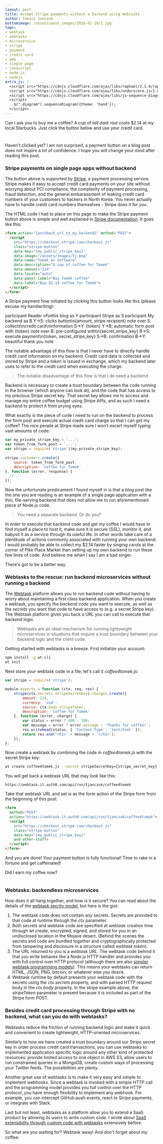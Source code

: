 ```yaml
---
layout: post
title: Accept Stripe payments without a backend using Webtasks
author: Tomasz Janczuk
bottomimage: /assets/post_images/2016-01-29/2.jpg
tags:
- webtask
- webtasks
- microservice
- stripe
- payment
- credit card
- web
- single page
- javascript
- node.js
- nodejs
extra_js: |
  <script src="https://cdnjs.cloudflare.com/ajax/libs/raphael/2.1.4/raphael-min.js"></script>
  <script src="https://cdnjs.cloudflare.com/ajax/libs/underscore.js/1.8.3/underscore-min.js"></script>
  <script src="https://cdnjs.cloudflare.com/ajax/libs/js-sequence-diagrams/1.0.6/sequence-diagram-min.js"></script>
  <script>
    $(".diagram").sequenceDiagram({theme: 'hand'});
  </script>
---
```


Can I ask you to buy me a coffee? A cup of *tall dark rost* costs $2.14 at my local Starbucks. Just click the button below and use your credit card.

<form action="https://webtask.it.auth0.com/api/run/tjanczuk/coffee4tomek" method="POST" style="margin-bottom: 40px">
  <script
    src="https://checkout.stripe.com/checkout.js" class="stripe-button"
    data-key="pk_live_CeoSX5oORYP0f5vXtj67o7CI"
    data-image="/assets/images/tj.png"
    data-name="Tomek on Software"
    data-description="A cup of coffee for Tomek"
    data-amount="214"
    data-locale="auto"
    data-panel-label="Buy Tomek coffee"
    data-label="Buy $2.14 coffee for Tomek"
    data-allow-remember-me="false">
  </script>
</form>

Haven't clicked yet? I am not surprised, a payment button on a blog post does not inspire a lot of confidence. I hope you will change your mind after reading this post. 

### Stripe payments on single page apps without backend

The button above is supported by [Stripe](https://stripe.com), a payment processing service. Stripe makes it easy to accept credit card payments on your site without worrying about PCI compliance, the complexity of payment processing, fraud detection, and the general embarassment of leaking credit card numbers of your customers to hackers in North Korea. You never actually have to handle credit card numbers themselves - Stripe does it for you. 

The HTML code I had to place on this page to make the Stripe payment button above is simple and well explained in [Stripe documentation](https://stripe.com/docs/checkout). It goes like this:

```html
<form action="{postback_url_to_my_backend}" method="POST">
  <script
    src="https://checkout.stripe.com/checkout.js"
    class="stripe-button"
    data-key="{my_public_stripe_key}"
    data-image="/assets/images/tj.png"
    data-name="Tomek on Software"
    data-description="A cup of coffee for Tomek"
    data-amount="214"
    data-locale="auto"
    data-panel-label="Buy Tomek coffee"
    data-label="Buy $2.14 coffee for Tomek">
  </script>
</form>
```

A Stripe payment flow initiated by clicking this button looks like this (please excuse my handwriting):

<div class="diagram">
    participant Reader of\nthis blog as Y
    participant Stripe as S
    participant My backend as B
    Y->S: clicks button\n{amount, stripe recipient}
    note over S: collects\ncredit card\ninformation
    S->Y: {token}
    Y->B: automatic form post with {token}
    note over B: pre-configured with\n{secret_stripe_key}
    B->S: execute payment\n{token, secret_stripe_key}
    S->B: confirmation
    B->Y: beautiful thank you note
</div>

The notable advantage of this flow is that I never have to directly handle credit card information on my backend. Credit card data is collected and stored by Stripe and a *token* is issued in exchange, which my backend later uses to refer to the credit card when executing the charge. 

> The notable disadvantage of this flow is that I do need a backend

Backend is necessary to create a trust boundary between the code running in the browser (which anyone can look at), and the code that has access to my precious Stripe secret key. That secret key allows me to access and manage my entire coffee budget using Stripe APIs, and as such I need a backend to protect it from prying eyes. 

What exactly is the piece of code I need to run on the backend to process the form post and execute actual credit card charge so that I can get my coffee? The nice people at Stripe made sure I won't excert myself typing vast amounts of code:

```javascript
var my_private_stripe_key = '...';
var token_from_form_post = '...';
var stripe = require('stripe')(my_private_stripe_key);
   
stripe.customers.create({
    source: token_from_form_post,
    description: 'Coffee for Tomek'
}, function (error, response) {
  // ...
});
```

Now the unfortunate predicament I found myself in is that a blog post like the one you are reading is an example of a single page application with a thin, file-serving backend that does not allow me to run aforementioned piece of Node.js code. 

> You need a separate backend. Or do you?

In order to execute that backend code and get my coffee I would have to find myself a place to host it, make sure it is secure (SSL), monitor it, and babysit it as a service through its useful life. In other words take care of a plentitude of actions commonly associated with running your own backend. I would probably be able to collect my $2.14 faster by singing carols at the corner of Pike Place Market than setting up my own backend to run these few lines of code. And believe me when I say I am a bad singer. 

There's got to be a better way.

### Webtasks to the rescue: run backend microservices without running a backend

The [Webtask](https://webtask.io) platform allows you to run backend code without having to worry about maintaining a first class backend application. When you create a webtask, you specify the *backend code* you want to execute, as well as the *secrets* you want that code to have access to (e.g. a secret Stripe key). The Webtask platform gives you back a URL you can call to execute that backend logic. 

> Webtasks are an ideal mechanism for running lightweight microservices in situations that require a trust boundary between your backend logic and the client code.

Getting started with webtasks is a breeze. First initialize your account:

```bash
npm install -g wt-cli
wt init
```

Next store your webtask code in a file; let's call it *coffee4tomek.js*:

```javascript
var stripe = require('stripe');

module.exports = function (ctx, req, res) {
    stripe(ctx.secrets.stripeSecretKey).charges.create({
        amount: 214,
        currency: 'usd',
        source: ctx.body.stripeToken,
        description: 'Coffee for Tomek'
    }, function (error, charge) {
        var status = error ? 400 : 200;
        var message = error ? error.message : 'Thanks for coffee!'; 
        res.writeHead(status, { 'Content-Type': 'text/html' });
        return res.end('<h1>' + message + '</h1>');
    });
};
```

Now create a webtask by combining the code in *coffee4tomek.js* with the secret Stripe key: 

```bash
wt create coffee4tomek.js --secret stripeSecretKey={stripe_secret_key} --parse-body
```

You will get back a webtask URL that may look like this:

```
https://webtask.it.auth0.com/api/run/tjanczuk/coffee4tomek
```

Take that webtask URL and set is as the form action of the Stripe form from the beginning of this post:

```html
<form  
  method="POST"
  action="https://webtask.it.auth0.com/api/run/tjanczuk/coffee4tomek">
  <script
    src="https://checkout.stripe.com/checkout.js"
    class="stripe-button"
    data-key="{my_public_stripe_key}"
    and-other-stuff>
  </script>
</form>
```

And you are done! Your payment button is fully functional! Time to rake in a fortune and get caffeinated!

Did I earn my coffee *now*?

<form action="https://webtask.it.auth0.com/api/run/tjanczuk/coffee4tomek" method="POST" style="margin-bottom: 40px">
  <script
    src="https://checkout.stripe.com/checkout.js" class="stripe-button"
    data-key="pk_live_CeoSX5oORYP0f5vXtj67o7CI"
    data-image="/assets/images/tj.png"
    data-name="Tomek on Software"
    data-description="A cup of coffee for Tomek"
    data-amount="214"
    data-locale="auto"
    data-panel-label="Buy Tomek coffee"
    data-label="Buy $2.14 coffee for Tomek"
    data-allow-remember-me="false">
  </script>
</form>

### Webtasks: backendless microservices

How does it all hang together, and how is it secure? You can read about the details of the [webtask secrity model](https://webtask.io/docs/how), but here is the gist:

1. The webtask code does not contain any secrets. Secrets are provided to that code at runtime through the *ctx* parameter.  
2. Both secrets and webtask code are specified at webtask creation time through *wt create*, encrypted, signed, and stored for you in an undisclosed location in the Mojave desert. (Behind the scenes the secrets and code are bundled together and cryptographically protected from tampering and disclosure in a structure called *webtask token*).  
3. The URL returned to you is a *webtask URL*. The webtask code behind it that you write behaves like a Node.js HTTP handler and provides you with full control over HTTP protocol (although there are also [simpler webtask programming models](https://webtask.io/docs/model)). This means your webtasks can return HTML, JSON, PNG, bitcoin, or whatever else you desire. 
4. Webtask runtime by default presents your webtask code with the secrets using the *ctx.secrets* property, and with parsed HTTP request body in the *ctx.body* property. In the stripe example above, the *stripeToken* parameter is present because it is included as part of the Stripe form POST. 

### Besides credit card processing through Stripe with no backend, what can you do with webtasks?

Webtasks reduce the friction of running backend logic and make it quick and convenient to create lightweight, HTTP-oriented microservices. 

Similarly to how we have created a trust boundary around our Stripe secret key in order process credit card transactions, you can use webtasks to implemented application specific logic around any other kind of protected resources: provide limited access to one object in AWS S3, allow users to run constrained queries in a MongoDB, create custom ways of processing your Twitter feeds. The possibilities are plenty. 

Another great use of webtasks is to make it very easy and simple to implement webhooks. Since a webtask is invoked with a simple HTTP call and the programming model provides you full control over the HTTP protocol, you have enough flexibility to implement any webhook. For example, you can intercept GitHub push events, react to Stripe payments, or integrate with Slack. 

Last but not least, webtasks as a platform allow you to extend a SaaS product by allowing its users to write custom code. I wrote about [SaaS extensibility through custom code with webtasks](http://tomasz.janczuk.org/2015/07/extensibility-through-http-with-webtasks.html) extensively before. 

So what are you waiting for? Webtask away! And don't forget about my coffee:

<form action="https://webtask.it.auth0.com/api/run/tjanczuk/coffee4tomek" method="POST" style="margin-bottom: 40px">
  <script
    src="https://checkout.stripe.com/checkout.js" class="stripe-button"
    data-key="pk_live_CeoSX5oORYP0f5vXtj67o7CI"
    data-image="/assets/images/tj.png"
    data-name="Tomek on Software"
    data-description="A cup of coffee for Tomek"
    data-amount="214"
    data-locale="auto"
    data-panel-label="Buy Tomek coffee"
    data-label="Buy $2.14 coffee for Tomek"
    data-allow-remember-me="false">
  </script>
</form>
